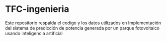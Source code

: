 # TFC-ingenieria

Este repositorio respalda el codigo y los datos utilizados en Implementación del sistema de predicción de potencia generada por un parque fotovoltaico usando inteligencia artificial
